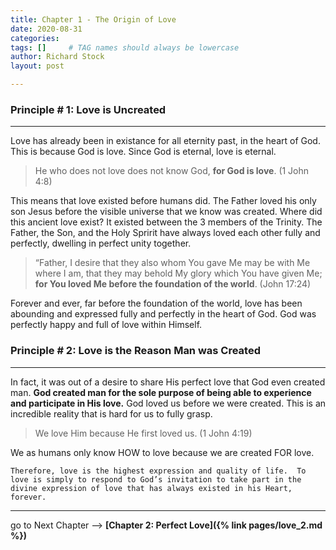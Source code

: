 ```yaml
---
title: Chapter 1 - The Origin of Love
date: 2020-08-31
categories: 
tags: []     # TAG names should always be lowercase
author: Richard Stock
layout: post

---
```


### Principle # 1:  Love is Uncreated
---
Love has already been in existance for all eternity past, in the heart of God.  This is because God is love.  Since God is eternal, love is eternal.  
> He who does not love does not know God, **for God is love**. (1 John 4:8)

This means that love existed before humans did.  The Father loved his only son Jesus before the visible universe that we know was created.  Where did this ancient love exist?  It existed between the 3 members of the Trinity.   The Father, the Son, and the Holy Spririt have always loved each other fully and perfectly, dwelling in perfect unity together.
> “Father, I desire that they also whom You gave Me may be with Me where I am, that they may behold My glory which You have given Me; **for You loved Me before the foundation of the world**. (John 17:24)

Forever and ever, far before the foundation of the world, love has been abounding and expressed fully and perfectly in the heart of God.   God was perfectly happy and full of love within Himself.  

### Principle # 2:  Love is the Reason Man was Created
---
In fact, it was out of a desire to share His perfect love that God even created man.  **God created man for the sole purpose of being able to experience and participate in His love.**  God loved us before we were created.  This is an incredible reality that is hard for us to fully grasp. 

> We love Him because He first loved us.  (1 John 4:19)

We as humans only know HOW to love because we are created FOR love.  

`Therefore, love is the highest expression and quality of life.  To love is simply to respond to God’s invitation to take part in the divine expression of love that has always existed in his Heart, forever.`

---

go to Next Chapter -->  **[Chapter 2: Perfect Love]({% link pages/love_2.md %})**

